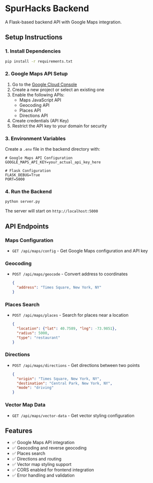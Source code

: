 # SpurHacks Backend

A Flask-based backend API with Google Maps integration.

## Setup Instructions

### 1. Install Dependencies

```bash
pip install -r requirements.txt
```

### 2. Google Maps API Setup

1. Go to the [Google Cloud Console](https://console.cloud.google.com/)
2. Create a new project or select an existing one
3. Enable the following APIs:
   - Maps JavaScript API
   - Geocoding API
   - Places API
   - Directions API
4. Create credentials (API Key)
5. Restrict the API key to your domain for security

### 3. Environment Variables

Create a `.env` file in the backend directory with:

```env
# Google Maps API Configuration
GOOGLE_MAPS_API_KEY=your_actual_api_key_here

# Flask Configuration
FLASK_DEBUG=True
PORT=5000
```

### 4. Run the Backend

```bash
python server.py
```

The server will start on `http://localhost:5000`

## API Endpoints

### Maps Configuration
- `GET /api/maps/config` - Get Google Maps configuration and API key

### Geocoding
- `POST /api/maps/geocode` - Convert address to coordinates
  ```json
  {
    "address": "Times Square, New York, NY"
  }
  ```

### Places Search
- `POST /api/maps/places` - Search for places near a location
  ```json
  {
    "location": {"lat": 40.7589, "lng": -73.9851},
    "radius": 5000,
    "type": "restaurant"
  }
  ```

### Directions
- `POST /api/maps/directions` - Get directions between two points
  ```json
  {
    "origin": "Times Square, New York, NY",
    "destination": "Central Park, New York, NY",
    "mode": "driving"
  }
  ```

### Vector Map Data
- `GET /api/maps/vector-data` - Get vector styling configuration

## Features

- ✅ Google Maps API integration
- ✅ Geocoding and reverse geocoding
- ✅ Places search
- ✅ Directions and routing
- ✅ Vector map styling support
- ✅ CORS enabled for frontend integration
- ✅ Error handling and validation 